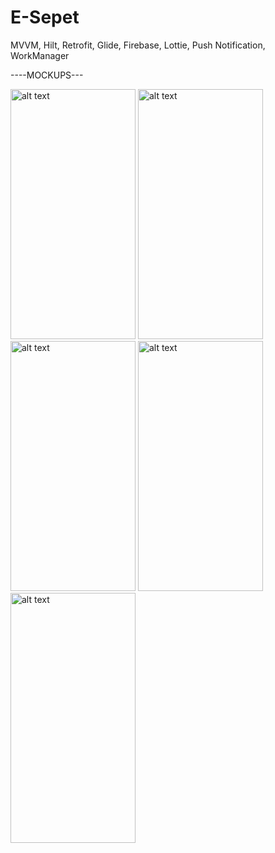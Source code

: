 # E-Sepet
 MVVM, Hilt, Retrofit, Glide, Firebase, Lottie, Push Notification, WorkManager


----MOCKUPS---


<img src="https://github.com/aliberkaygdk/E-Sepet/assets/63061883/9a943066-466f-43d0-9412-978010bf1d4f" alt="alt text" width="200" height="400">
<img src="https://github.com/aliberkaygdk/E-Sepet/assets/63061883/82c2ae28-9cfd-46c6-b8b6-e07eae7ab42f" alt="alt text" width="200" height="400">
<img src="https://github.com/aliberkaygdk/E-Sepet/assets/63061883/a513a3ff-5c84-4c9d-8c26-7f28c1a85bea" alt="alt text" width="200" height="400">
<img src="https://github.com/aliberkaygdk/E-Sepet/assets/63061883/8f3a89b9-9d47-4b4c-b150-125932df70ab" alt="alt text" width="200" height="400">
<img src="https://github.com/aliberkaygdk/E-Sepet/assets/63061883/01f4b3b9-0ad3-41a4-857e-e52f6a303325" alt="alt text" width="200" height="400">



